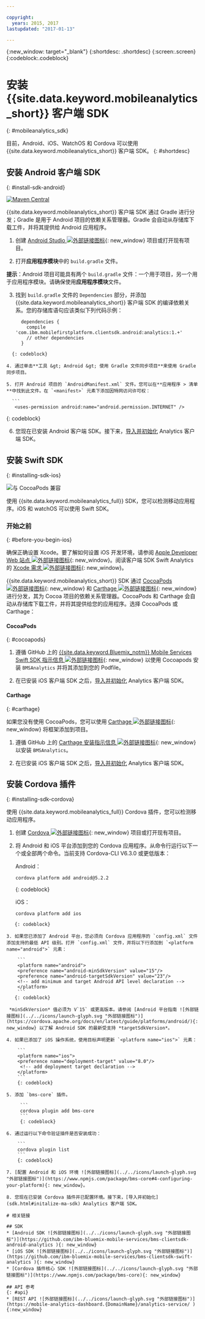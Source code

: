 ```yaml
---

copyright:
  years: 2015, 2017
lastupdated: "2017-01-13"

---
```

{:new_window: target="_blank"}
{:shortdesc: .shortdesc}
{:screen:.screen}
{:codeblock:.codeblock}

# 安装 {{site.data.keyword.mobileanalytics_short}} 客户端 SDK
{: #mobileanalytics_sdk}

目前，Android、iOS、WatchOS 和 Cordova 可以使用 {{site.data.keyword.mobileanalytics_short}} 客户端 SDK。
{: #shortdesc}

## 安装 Android 客户端 SDK
{: #install-sdk-android}

[![Maven Central](https://maven-badges.herokuapp.com/maven-central/com.ibm.mobilefirstplatform.clientsdk.android/analytics/badge.svg)](https://maven-badges.herokuapp.com/maven-central/com.ibm.mobilefirstplatform.clientsdk.android/analytics)

{{site.data.keyword.mobileanalytics_short}} 客户端 SDK 通过 Gradle 进行分发；Gradle 是用于 Android 项目的依赖关系管理器。Gradle 会自动从存储库下载工件，并将其提供给 Android 应用程序。

1. 创建 [Android Studio ![外部链接图标](../../icons/launch-glyph.svg "外部链接图标")](http://developer.android.com/sdk/index.html){: new_window} 项目或打开现有项目。

2. 打开**应用程序模块**中的 `build.gradle` 文件。

  **提示**：Android 项目可能具有两个 `build.gradle` 文件：一个用于项目，另一个用于应用程序模块。请确保使用**应用程序模块**文件。

3. 找到 `build.gradle` 文件的 `Dependencies` 部分，并添加 {{site.data.keyword.mobileanalytics_short}} 客户端 SDK 的编译依赖关系。您的存储库语句应该类似下列代码示例：

	```
      dependencies {
        compile 'com.ibm.mobilefirstplatform.clientsdk.android:analytics:1.+'
    	// other dependencies  
      }
  ```
  	{: codeblock}

4. 通过单击**工具 &gt; Android &gt; 使用 Gradle 文件同步项目**来使用 Gradle 同步项目。

5. 打开 Android 项目的 `AndroidManifest.xml` 文件。您可以在**应用程序 > 清单**中找到此文件。在 `<manifest>` 元素下添加因特网访问许可权：

	```
	 <uses-permission android:name="android.permission.INTERNET" />
   ```
   {: codeblock}
   
6. 您现在已安装 Android 客户端 SDK。接下来，[导入并初始化](sdk.html#initalize-ma-sdk) Analytics 客户端 SDK。   

## 安装 Swift SDK
{: #installing-sdk-ios}

![与 CocoaPods 兼容](https://img.shields.io/cocoapods/v/BMSAnalytics.svg)

使用 {{site.data.keyword.mobileanalytics_full}} SDK，您可以检测移动应用程序。iOS 和 watchOS 可以使用 Swift SDK。

### 开始之前
{: #before-you-begin-ios}

确保正确设置 Xcode。要了解如何设置 iOS 开发环境，请参阅 [Apple Developer Web 站点 ![外部链接图标](../../icons/launch-glyph.svg "外部链接图标")](https://developer.apple.com/support/xcode/){: new_window}。阅读客户端 SDK Swift Analytics 的 [Xcode 需求 ![外部链接图标](../../icons/launch-glyph.svg "外部链接图标")](https://github.com/ibm-bluemix-mobile-services/bms-clientsdk-swift-analytics/tree/development#requirements){: new_window}。

{{site.data.keyword.mobileanalytics_short}} SDK 通过 [CocoaPods ![外部链接图标](../../icons/launch-glyph.svg "外部链接图标")](https://cocoapods.org/){: new_window} 和 [Carthage ![外部链接图标](../../icons/launch-glyph.svg "外部链接图标")](https://github.com/Carthage/Carthage#getting-started){: new_window} 进行分发，其为 Cocoa 项目的依赖关系管理器。CocoaPods 和 Carthage 会自动从存储库下载工件，并将其提供给您的应用程序。选择 CocoaPods 或 Carthage：

#### CocoaPods
{: #cocoapods}

1. 遵循 GitHub 上的 [{{site.data.keyword.Bluemix_notm}} Mobile Services Swift SDK 指示信息 ![外部链接图标](../../icons/launch-glyph.svg "外部链接图标")](https://github.com/ibm-bluemix-mobile-services/bms-clientsdk-swift-analytics/tree/development#cocoapods){: new_window} 以使用 Cocoapods 安装 `BMSAnalytics` 并将其添加到您的 Podfile。 
	
2. 在已安装 iOS 客户端 SDK 之后，[导入并初始化](sdk.html#initalize-ma-sdk) Analytics 客户端 SDK。   

#### Carthage
{: #carthage}

如果您没有使用 CocoaPods，您可以使用 [Carthage ![外部链接图标](../../icons/launch-glyph.svg "外部链接图标")](https://github.com/Carthage/Carthage#if-youre-building-for-ios-tvos-or-watchos ){: new_window} 将框架添加到项目。

1. 遵循 GitHub 上的 [Carthage 安装指示信息 ![外部链接图标](../../icons/launch-glyph.svg "外部链接图标")](https://github.com/ibm-bluemix-mobile-services/bms-clientsdk-swift-analytics/tree/development#carthage){: new_window} 以安装 `BMSAnalytics`。

2. 在已安装 iOS 客户端 SDK 之后，[导入并初始化](sdk.html#initalize-ma-sdk) Analytics 客户端 SDK。

## 安装 Cordova 插件
{: #installing-sdk-cordova}

使用 {{site.data.keyword.mobileanalytics_full}} Cordova 插件，您可以检测移动应用程序。 

1. 创建 [Cordova ![外部链接图标](../../icons/launch-glyph.svg "外部链接图标")](http://cordova.apache.org/#getstarted){: new_window} 项目或打开现有项目。

2. 将 Android 和 iOS 平台添加到您的 Cordova 应用程序。从命令行运行以下一个或全部两个命令。当前支持 Cordova-CLI V6.3.0 或更低版本：
   
   Android：

	 ```
	 cordova platform add android@5.2.2
	```
	 {: codeblock}
	
   iOS：
   	
	```
	cordova platform add ios
```
   {: codeblock}
	
3. 如果您已添加了 Android 平台，您必须向 Cordova 应用程序的 `config.xml` 文件添加支持的最低 API 级别。打开 `config.xml` 文件，并将以下行添加到 `<platform name="android">` 元素：

	```
	<platform name="android">  
  	<preference name="android-minSdkVersion" value="15"/>
  	<preference name="android-targetSdkVersion" value="23"/>
  	<!-- add minimum and target Android API level declaration -->
  	</platform>
	```
   {: codeblock}

 *minSdkVersion* 值必须为 V`15` 或更高版本。请参阅 [Android 平台指南 ![外部链接图标](../../icons/launch-glyph.svg "外部链接图标")](https://cordova.apache.org/docs/en/latest/guide/platforms/android/){: new_window} 以了解 Android SDK 的最新受支持 *targetSdkVersion*。

4. 如果已添加了 iOS 操作系统，使用目标声明更新 `<platform name="ios">` 元素：

	```
	<platform name="ios">
    <preference name="deployment-target" value="8.0"/>
     <!-- add deployment target declaration -->
  	</platform>
	```
	{: codeblock}

5. 添加 `bms-core` 插件。
 	
	 ```
	 cordova plugin add bms-core
	 ```
	 {: codeblock}

6. 通过运行以下命令验证插件是否安装成功：
	
	```
	cordova plugin list
	```
	{: codeblock}
	
7. [配置 Android 和 iOS 环境 ![外部链接图标](../../icons/launch-glyph.svg "外部链接图标")](https://www.npmjs.com/package/bms-core#4-configuring-your-platform){: new_window}。

8. 您现在已安装 Cordova 插件并已配置环境。接下来，[导入并初始化](sdk.html#initalize-ma-sdk) Analytics 客户端 SDK。

# 相关链接

## SDK
* [Android SDK ![外部链接图标](../../icons/launch-glyph.svg "外部链接图标")](https://github.com/ibm-bluemix-mobile-services/bms-clientsdk-android-analytics ){: new_window}  
* [iOS SDK ![外部链接图标](../../icons/launch-glyph.svg "外部链接图标")](https://github.com/ibm-bluemix-mobile-services/bms-clientsdk-swift-analytics ){: new_window}
* [Cordova 插件核心 SDK ![外部链接图标](../../icons/launch-glyph.svg "外部链接图标")](https://www.npmjs.com/package/bms-core){: new_window}

## API 参考
{: #api}
* [REST API ![外部链接图标](../../icons/launch-glyph.svg "外部链接图标")](https://mobile-analytics-dashboard.{DomainName}/analytics-service/ ){:new_window}
